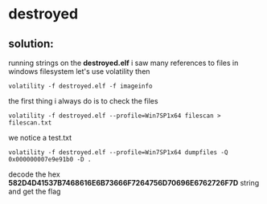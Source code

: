 # destroyed

## solution:

running strings on the **destroyed.elf** i saw many references to files in windows filesystem let's use volatility then

```volatility -f destroyed.elf -f imageinfo ```

the first thing i always do is to check the files 

```volatility -f destroyed.elf --profile=Win7SP1x64 filescan > filescan.txt```

we notice a test.txt

```volatility -f destroyed.elf --profile=Win7SP1x64 dumpfiles -Q 0x000000007e9e91b0 -D .```

decode the hex **582D4D41537B7468616E6B73666F7264756D70696E6762726F7D** string and get the flag
 

